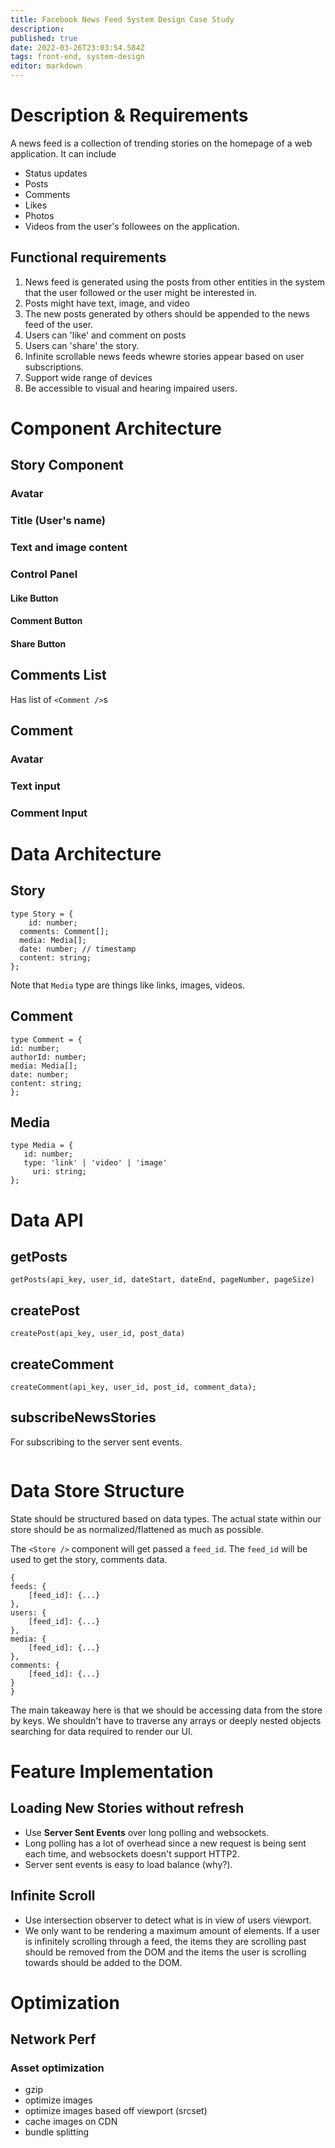 ```yaml
---
title: Facebook News Feed System Design Case Study
description: 
published: true
date: 2022-03-26T23:03:54.584Z
tags: front-end, system-design
editor: markdown
---
```


# Description & Requirements
A news feed is a collection of trending stories on the homepage of a web application. It can include 
- Status updates
- Posts
- Comments
- Likes
- Photos
- Videos
from the user's followees on the application.
## Functional requirements
1. News feed is generated using the posts from other entities in the system that the user followed or the user might be interested in.
2. Posts might have text, image, and video
3. The new posts generated by others should be appended to the news feed of the user.
4. Users can 'like' and comment on posts
5. Users can 'share' the story.
6. Infinite scrollable news feeds whewre stories appear based on user subscriptions. 
7. Support wide range of devices
8. Be accessible to visual and hearing impaired users.

# Component Architecture
## Story Component
### Avatar
### Title (User's name)
### Text and image content
### Control Panel
#### Like Button
#### Comment Button
#### Share Button

## Comments List
Has list of `<Comment />`s 
## Comment
### Avatar
### Text input
### Comment Input

# Data Architecture
## Story
```
type Story = {
	id: number;
  comments: Comment[];
  media: Media[];
  date: number; // timestamp
  content: string;
};
```
Note that `Media` type are things like links, images, videos.
## Comment
```
type Comment = {
id: number;
authorId: number;
media: Media[];
date: number;
content: string;
};
```
## Media 
```
type Media = {
   id: number;
   type: 'link' | 'video' | 'image'
	 uri: string;
};
```

# Data API
## getPosts
```
getPosts(api_key, user_id, dateStart, dateEnd, pageNumber, pageSize)
```
## createPost
```
createPost(api_key, user_id, post_data)
```
## createComment
```
createComment(api_key, user_id, post_id, comment_data);
```
## subscribeNewsStories
For subscribing to the server sent events.
```
```

# Data Store Structure
State should be structured based on data types. The actual state within our store should be as normalized/flattened as much as possible. 

The `<Store />` component will get passed a `feed_id`. The `feed_id` will be used to get the story, comments data. 
```
{
feeds: {
	[feed_id]: {...}
},
users: {
	[feed_id]: {...}
},
media: {
	[feed_id]: {...}
},
comments: {
	[feed_id]: {...}
}
}
```

The main takeaway here is that we should be accessing data from the store by keys. We shouldn't have to traverse any arrays or deeply nested objects searching for data required to render our UI.

# Feature Implementation
## Loading New Stories without refresh
- Use **Server Sent Events** over long polling and websockets. 
- Long polling has a lot of overhead since a new request is being sent each time, and websockets doesn't support HTTP2.
- Server sent events is easy to load balance (why?).
## Infinite Scroll
- Use intersection observer to detect what is in view of users viewport.
- We only want to be rendering a maximum amount of elements. If a user is infinitely scrolling through a feed, the items they are scrolling past should be removed from the DOM and the items the user is scrolling towards should be added to the DOM. 

# Optimization
## Network Perf
### Asset optimization
- gzip
- optimize images
- optimize images based off viewport (srcset)
- cache images on CDN
- bundle splitting


